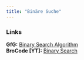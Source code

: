 ```yaml
---
title: "Binäre Suche"
---
```


### Links  
**GfG:** [Binary Search Algorithm](https://www.geeksforgeeks.org/binary-search/?ref=outind)  
**BroCode [YT]:** [Binary Search](https://www.youtube.com/watch?v=xrMppTpoqdw&list=PLZPZq0r_RZON1eaqfafTnEexRzuHbfZX8&index=10&pp=iAQB)